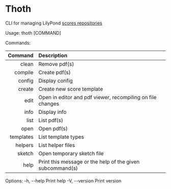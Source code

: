 # Thoth

CLI for managing LilyPond [scores repositories](https://github.com/tymbalodeon/scores)

Usage: thoth [COMMAND]

Commands:

|   Command | Description                                                        |
| --------: | :----------------------------------------------------------------- |
|     clean | Remove pdf(s)                                                      |
|   compile | Create pdf(s)                                                      |
|    config | Display config                                                     |
|    create | Create new score template                                          |
|      edit | Open <score> in editor and pdf viewer, recompiling on file changes |
|      info | Display <score> info                                               |
|      list | List pdf(s)                                                        |
|      open | Open pdf(s)                                                        |
| templates | List template types                                                |
|   helpers | List helper files                                                  |
|    sketch | Open temporary sketch file                                         |
|      help | Print this message or the help of the given subcommand(s)          |

Options:
-h, --help Print help
-V, --version Print version
